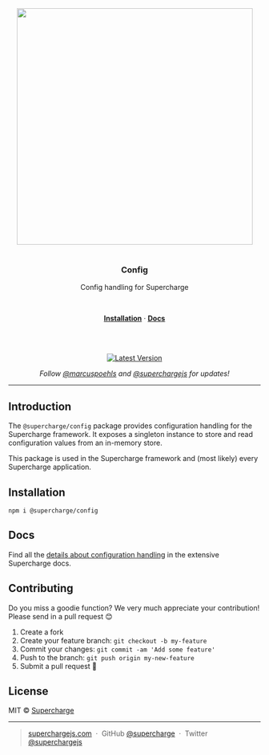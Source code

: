 <div align="center">
  <a href="https://superchargejs.com">
    <img width="471" style="max-width:100%;" src="https://superchargejs.com/images/supercharge-text.svg" />
  </a>
  <br/>
  <br/>
  <p>
    <h3>Config</h3>
  </p>
  <p>
    Config handling for Supercharge
  </p>
  <br/>
  <p>
    <a href="#installation"><strong>Installation</strong></a> ·
    <a href="#docs"><strong>Docs</strong></a>
  </p>
  <br/>
  <br/>
  <p>
    <a href="https://www.npmjs.com/package/@supercharge/config"><img src="https://img.shields.io/npm/v/@supercharge/config.svg" alt="Latest Version"></a>
  </p>
  <p>
    <em>Follow <a href="http://twitter.com/marcuspoehls">@marcuspoehls</a> and <a href="http://twitter.com/superchargejs">@superchargejs</a> for updates!</em>
  </p>
</div>

---

## Introduction
The `@supercharge/config` package provides configuration handling for the Supercharge framework. It exposes a singleton instance to store and read configuration values from an in-memory store.

This package is used in the Supercharge framework and (most likely) every Supercharge application.


## Installation

```
npm i @supercharge/config
```


## Docs
Find all the [details about configuration handling](https://superchargejs.com/docs/configuration) in the extensive Supercharge docs.


## Contributing
Do you miss a goodie function? We very much appreciate your contribution! Please send in a pull request 😊

1.  Create a fork
2.  Create your feature branch: `git checkout -b my-feature`
3.  Commit your changes: `git commit -am 'Add some feature'`
4.  Push to the branch: `git push origin my-new-feature`
5.  Submit a pull request 🚀


## License
MIT © [Supercharge](https://superchargejs.com)

---

> [superchargejs.com](https://superchargejs.com) &nbsp;&middot;&nbsp;
> GitHub [@supercharge](https://github.com/supercharge/) &nbsp;&middot;&nbsp;
> Twitter [@superchargejs](https://twitter.com/superchargejs)

